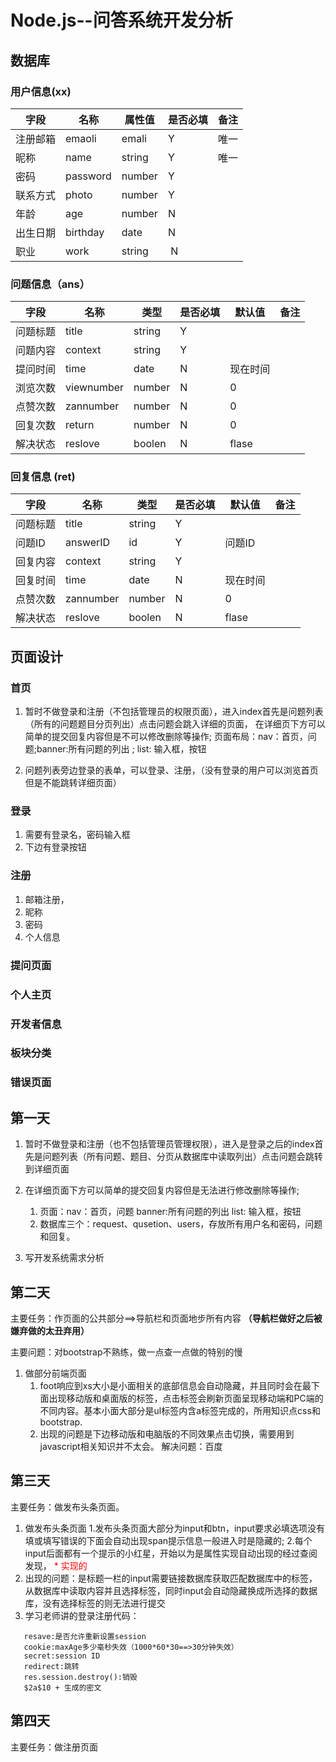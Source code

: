 # Node.js--问答系统开发分析

## 数据库

### 用户信息(xx)

| 字段 | 名称 | 属性值 | 是否必填 | 备注 |
|-----|------|------|------|------|
| 注册邮箱 | emaoli | emali | Y | 唯一 |
| 昵称 | name | string | Y | 唯一 |
| 密码 | password | number | Y | |
| 联系方式 | photo | number | Y | |
| 年龄 | age | number | N | |
| 出生日期 | birthday | date | N | |
| 职业 | work | string |  N | |

### 问题信息（ans）

| 字段 | 名称 | 类型 | 是否必填 | 默认值 | 备注 |
|------|------|------|------|------|------|
| 问题标题 | title | string | Y | | |
| 问题内容 | context | string | Y | | |
| 提问时间 | time | date | N | 现在时间 | |
| 浏览次数 | viewnumber | number | N | 0 | |
| 点赞次数 | zannumber | number | N | 0 | |
| 回复次数 | return | number | N | 0 | |
| 解决状态 | reslove | boolen | N | flase | |

### 回复信息 (ret)

| 字段 | 名称 | 类型 | 是否必填 | 默认值 | 备注 |
|------|------|------|------|------|------|
| 问题标题 | title | string | Y | | |
| 问题ID | answerID | id | Y | 问题ID | |
| 回复内容 | context | string | Y | | |
| 回复时间 | time | date | N | 现在时间 | |
| 点赞次数 | zannumber | number | N | 0 | |
| 解决状态 | reslove | boolen | N | flase | |

## 页面设计

### 首页 

1. 暂时不做登录和注册（不包括管理员的权限页面），进入index首先是问题列表（所有的问题题目分页列出）点击问题会跳入详细的页面，
   在详细页下方可以简单的提交回复内容但是不可以修改删除等操作;
   页面布局：nav：首页，问题;banner:所有问题的列出 ; list: 输入框，按钮
 
1. 问题列表旁边登录的表单，可以登录、注册，（没有登录的用户可以浏览首页但是不能跳转详细页面）

### 登录

1. 需要有登录名，密码输入框
1. 下边有登录按钮

### 注册 

1. 邮箱注册，
1. 昵称 
1. 密码
1. 个人信息

### 提问页面


### 个人主页

### 开发者信息
### 板块分类 
### 错误页面

## 第一天

1. 暂时不做登录和注册（也不包括管理员管理权限），进入是登录之后的index首先是问题列表（所有问题、题目、分页从数据库中读取列出）点击问题会跳转到详细页面

2. 在详细页面下方可以简单的提交回复内容但是无法进行修改删除等操作;
   1. 页面：nav：首页，问题
           banner:所有问题的列出
           list: 输入框，按钮
   2. 数据库三个：request、qusetion、users，存放所有用户名和密码，问题和回复。

3. 写开发系统需求分析

## 第二天

主要任务：作页面的公共部分==>导航栏和页面地步所有内容 **（导航栏做好之后被嫌弃做的太丑弃用）**

主要问题：对bootstrap不熟练，做一点查一点做的特别的慢

1. 做部分前端页面
   1. foot响应到xs大小是小面相关的底部信息会自动隐藏，并且同时会在最下面出现移动版和桌面版的标签，点击标签会刷新页面呈现移动端和PC端的不同内容。基本小面大部分是ul标签内含a标签完成的，所用知识点css和bootstrap.
   2. 出现的问题是下边移动版和电脑版的不同效果点击切换，需要用到javascript相关知识并不太会。
   解决问题：百度

## 第三天

主要任务：做发布头条页面。

1. 做发布头条页面
     1.发布头条页面大部分为input和btn，input要求必填选项没有填或填写错误的下面会自动出现span提示信息一般进入时是隐藏的;
     2.每个input后面都有一个提示的小红星，开始以为是属性实现自动出现的经过查阅发现，<span style="color:red"> * </sapn>实现的
2. 出现的问题：是标题一栏的input需要链接数据库获取匹配数据库中的标签，从数据库中读取内容并且选择标签，同时input会自动隐藏换成所选择的数据库，没有选择标签的则无法进行提交
3. 学习老师讲的登录注册代码：
```
   resave:是否允许重新设置session
   cookie:maxAge多少毫秒失效（1000*60*30==>30分钟失效）
   secret:session ID
   redirect:跳转
   res.session.destroy():销毁
   $2a$10 + 生成的密文
```
## 第四天

主要任务：做注册页面
